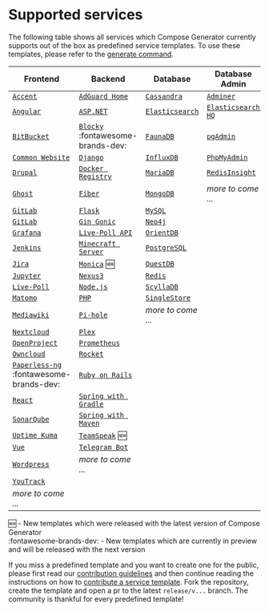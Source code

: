 # Supported services

The following table shows all services which Compose Generator currently supports out of the box as predefined service templates. To use these templates, please refer to the [generate command](../usage/generate).

| Frontend                                                                                                                                                        | Backend                                                                                                                                                              | Database                                                                                                                                                      | Database Admin                                                                                                                                                   |
| --------------------------------------------------------------------------------------------------------------------------------------------------------------- | -------------------------------------------------------------------------------------------------------------------------------------------------------------------- | ------------------------------------------------------------------------------------------------------------------------------------------------------------- | ---------------------------------------------------------------------------------------------------------------------------------------------------------------- |
| [`Accent`](https://github.com/compose-generator/compose-generator/tree/release/v1.5.x/predefined-services/frontend/accent)                                      | [`AdGuard Home`](https://github.com/compose-generator/compose-generator/tree/release/v1.5.x/predefined-services/backend/adguard-home)                                | [`Cassandra`](https://github.com/compose-generator/compose-generator/tree/release/v1.5.x/predefined-services/database/cassandra)                              | [`Adminer`](https://github.com/compose-generator/compose-generator/tree/release/v1.5.x/predefined-services/db-admin/adminer)                                     |
| [`Angular`](https://github.com/compose-generator/compose-generator/tree/release/v1.5.x/predefined-services/frontend/angular)                                    | [`ASP.NET`](https://github.com/compose-generator/compose-generator/tree/release/v1.5.x/predefined-services/backend/aspnet)                                           | [`Elasticsearch`](https://github.com/compose-generator/compose-generator/tree/release/v1.5.x/predefined-services/database/elasticsearch)                      | [`Elasticsearch HQ`](https://github.com/compose-generator/compose-generator/tree/release/v1.5.x/predefined-services/db-admin/elasticsearch-hq)                   |
| [`BitBucket`](https://github.com/compose-generator/compose-generator/tree/release/v1.5.x/predefined-services/frontend/bitbucket)                                | [`Blocky`](https://github.com/compose-generator/compose-generator/tree/release/v1.5.x/predefined-services/backend/blocky) :fontawesome-brands-dev:                   | [`FaunaDB`](https://github.com/compose-generator/compose-generator/tree/release/v1.5.x/predefined-services/database/faunadb)                                  | [`pgAdmin`](https://github.com/compose-generator/compose-generator/tree/release/v1.5.x/predefined-services/db-admin/pgadmin)                                     |
| [`Common Website`](https://github.com/compose-generator/compose-generator/tree/release/v1.5.x/predefined-services/frontend/common-website)                      | [`Django`](https://github.com/compose-generator/compose-generator/tree/release/v1.5.x/predefined-services/backend/django)                                            | [`InfluxDB`](https://github.com/compose-generator/compose-generator/tree/release/v1.5.x/predefined-services/database/influxdb)                                | [`PhpMyAdmin`](https://github.com/compose-generator/compose-generator/tree/release/v1.5.x/predefined-services/db-admin/phpmyadmin)                               |
| [`Drupal`](https://github.com/compose-generator/compose-generator/tree/release/v1.5.x/predefined-services/frontend/drupal)                                      | [`Docker Registry`](https://github.com/compose-generator/compose-generator/tree/release/v1.5.x/predefined-services/backend/docker-registry)                          | [`MariaDB`](https://github.com/compose-generator/compose-generator/tree/release/v1.5.x/predefined-services/database/mariadb)                                  | [`RedisInsight`](https://github.com/compose-generator/compose-generator/tree/release/v1.5.x/predefined-services/db-admin/redis-insight)                          |
| [`Ghost`](https://github.com/compose-generator/compose-generator/tree/release/v1.5.x/predefined-services/frontend/ghost)                                        | [`Fiber`](https://github.com/compose-generator/compose-generator/tree/release/v1.5.x/predefined-services/backend/fiber)                                              | [`MongoDB`](https://github.com/compose-generator/compose-generator/tree/release/v1.5.x/predefined-services/database/mongodb)                                  | *more to come ...*                                                                                                                                               |
| [`GitLab`](https://github.com/compose-generator/compose-generator/tree/release/v1.5.x/predefined-services/frontend/gitlab)                                      | [`Flask`](https://github.com/compose-generator/compose-generator/tree/release/v1.5.x/predefined-services/backend/flask)                                              | [`MySQL`](https://github.com/compose-generator/compose-generator/tree/release/v1.5.x/predefined-services/database/mysql)                                      |                                                                                                                                                                  |
| [`GitLab`](https://github.com/compose-generator/compose-generator/tree/release/v1.5.x/predefined-services/frontend/gitlab)                                      | [`Gin Gonic`](https://github.com/compose-generator/compose-generator/tree/release/v1.5.x/predefined-services/backend/gin)                                            | [`Neo4j`](https://github.com/compose-generator/compose-generator/tree/release/v1.5.x/predefined-services/database/neo4j)                                      |                                                                                                                                                                  |
| [`Grafana`](https://github.com/compose-generator/compose-generator/tree/release/v1.5.x/predefined-services/frontend/grafana)                                    | [`Live-Poll API`](https://github.com/compose-generator/compose-generator/tree/release/v1.5.x/predefined-services/backend/live-poll-api)                              | [`OrientDB`](https://github.com/compose-generator/compose-generator/tree/release/v1.5.x/predefined-services/database/orientdb)                                |                                                                                                                                                                  |
| [`Jenkins`](https://github.com/compose-generator/compose-generator/tree/release/v1.5.x/predefined-services/frontend/jenkins)                                    | [`Minecraft Server`](https://github.com/compose-generator/compose-generator/tree/release/v1.5.x/predefined-services/backend/minecraft-server)                        | [`PostgreSQL`](https://github.com/compose-generator/compose-generator/tree/release/v1.5.x/predefined-services/database/postgres)                              |                                                                                                                                                                  |
| [`Jira`](https://github.com/compose-generator/compose-generator/tree/release/v1.5.x/predefined-services/frontend/jira)                                          | [`Monica`](https://github.com/compose-generator/compose-generator/tree/release/v1.5.x/predefined-services/backend/monica) :new:                                      | [`QuestDB`](https://github.com/compose-generator/compose-generator/tree/release/v1.5.x/predefined-services/database/questdb)                                  |                                                                                                                                                                  |
| [`Jupyter`](https://github.com/compose-generator/compose-generator/tree/release/v1.5.x/predefined-services/frontend/jupyter)                                    | [`Nexus3`](https://github.com/compose-generator/compose-generator/tree/release/v1.5.x/predefined-services/backend/nexus)                                             | [`Redis`](https://github.com/compose-generator/compose-generator/tree/release/v1.5.x/predefined-services/database/redis)                                      |                                                                                                                                                                  |
| [`Live-Poll`](https://github.com/compose-generator/compose-generator/tree/release/v1.5.x/predefined-services/frontend/live-poll)                                | [`Node.js`](https://github.com/compose-generator/compose-generator/tree/release/v1.5.x/predefined-services/backend/node)                                             | [`ScyllaDB`](https://github.com/compose-generator/compose-generator/tree/release/v1.5.x/predefined-services/database/scylladb)                                |                                                                                                                                                                  |
| [`Matomo`](https://github.com/compose-generator/compose-generator/tree/release/v1.5.x/predefined-services/frontend/matomo)                                      | [`PHP`](https://github.com/compose-generator/compose-generator/tree/release/v1.5.x/predefined-services/backend/php)                                                  | [`SingleStore`](https://github.com/compose-generator/compose-generator/tree/release/v1.5.x/predefined-services/database/singlestore)                          |                                                                                                                                                                  |
| [`Mediawiki`](https://github.com/compose-generator/compose-generator/tree/release/v1.5.x/predefined-services/frontend/mediawiki)                                | [`Pi-hole`](https://github.com/compose-generator/compose-generator/tree/release/v1.5.x/predefined-services/backend/pi-hole)                                          | *more to come ...*                                                                                                                                            |                                                                                                                                                                  |
| [`Nextcloud`](https://github.com/compose-generator/compose-generator/tree/release/v1.5.x/predefined-services/frontend/nextcloud)                                | [`Plex`](https://github.com/compose-generator/compose-generator/tree/release/v1.5.x/predefined-services/backend/plex)                                                |                                                                                                                                                               |                                                                                                                                                                  |
| [`OpenProject`](https://github.com/compose-generator/compose-generator/tree/release/v1.5.x/predefined-services/frontend/openproject)                            | [`Prometheus`](https://github.com/compose-generator/compose-generator/tree/release/v1.5.x/predefined-services/backend/prometheus)                                    |                                                                                                                                                               |                                                                                                                                                                  |
| [`Owncloud`](https://github.com/compose-generator/compose-generator/tree/release/v1.5.x/predefined-services/frontend/owncloud)                                  | [`Rocket`](https://github.com/compose-generator/compose-generator/tree/release/v1.5.x/predefined-services/backend/rocket)                                            |                                                                                                                                                               |                                                                                                                                                                  |
| [`Paperless-ng`](https://github.com/compose-generator/compose-generator/tree/release/v1.5.x/predefined-services/frontend/paperless-ng) :fontawesome-brands-dev: | [`Ruby on Rails`](https://github.com/compose-generator/compose-generator/tree/release/v1.5.x/predefined-services/backend/rails)                                      |                                                                                                                                                               |                                                                                                                                                                  |
| [`React`](https://github.com/compose-generator/compose-generator/tree/release/v1.5.x/predefined-services/frontend/react)                                        | [`Spring with Gradle`](https://github.com/compose-generator/compose-generator/tree/release/v1.5.x/predefined-services/backend/spring-gradle)                         |                                                                                                                                                               |                                                                                                                                                                  |
| [`SonarQube`](https://github.com/compose-generator/compose-generator/tree/release/v1.5.x/predefined-services/frontend/sonarqube)                                | [`Spring with Maven`](https://github.com/compose-generator/compose-generator/tree/release/v1.5.x/predefined-services/backend/spring-maven)                           |                                                                                                                                                               |                                                                                                                                                                  |
| [`Uptime Kuma`](https://github.com/compose-generator/compose-generator/tree/release/v1.5.x/predefined-services/frontend/uptime-kuma)                            | [`TeamSpeak`](https://github.com/compose-generator/compose-generator/tree/release/v1.5.x/predefined-services/backend/teamspeak) :new:                                |                                                                                                                                                               |                                                                                                                                                                  |
| [`Vue`](https://github.com/compose-generator/compose-generator/tree/release/v1.5.x/predefined-services/frontend/vue)                                            | [`Telegram Bot`](https://github.com/compose-generator/compose-generator/tree/release/v1.5.x/predefined-services/backend/telegram-bot)                                |                                                                                                                                                               |                                                                                                                                                                  |
| [`Wordpress`](https://github.com/compose-generator/compose-generator/tree/release/v1.5.x/predefined-services/frontend/wordpress)                                | *more to come ...*                                                                                                                                                   |                                                                                                                                                               |                                                                                                                                                                  |
| [`YouTrack`](https://github.com/compose-generator/compose-generator/tree/release/v1.5.x/predefined-services/frontend/youtrack)                                  |                                                                                                                                                                      |                                                                                                                                                               |                                                                                                                                                                  |
| *more to come ...*                                                                                                                                              |                                                                                                                                                                      |                                                                                                                                                               |                                                                                                                                                                  |

:new: - New templates which were released with the latest version of Compose Generator <br>
:fontawesome-brands-dev: - New templates which are currently in preview and will be released with the next version

If you miss a predefined template and you want to create one for the public, please first read our [contribution guidelines](../contributing) and then continue reading the instructions on how to [contribute a service template](https://github.com/compose-generator/compose-generator/blob/docs/supported-services-page/predefined-services/README.md). Fork the repository, create the template and open a pr to the latest `release/v...` branch. The community is thankful for every predefined template!